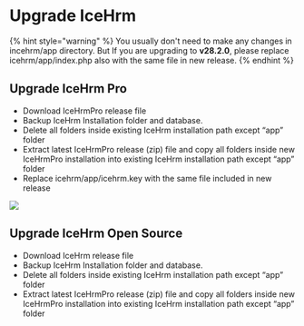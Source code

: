 # Upgrade IceHrm

{% hint style="warning" %}
You usually don't need to make any changes in incehrm/app directory.
But If you are upgrading to **v28.2.0**, please replace icehrm/app/index.php also with the same file in new release.
{% endhint %}

## Upgrade IceHrm Pro

* Download IceHrmPro release file
* Backup IceHrm Installation folder and database.
* Delete all folders inside existing IceHrm installation path except “app” folder
* Extract latest IceHrmPro release \(zip\) file and copy all folders inside new IceHrmPro installation into existing IceHrm installation path except “app” folder
* Replace icehrm/app/icehrm.key with the same file included in new release

![](https://s3.amazonaws.com/icehrm-public/images/icehrm-upgrade.gif)

## Upgrade IceHrm Open Source

* Download IceHrm release file
* Backup IceHrm Installation folder and database.
* Delete all folders inside existing IceHrm installation path except “app” folder
* Extract latest IceHrmPro release \(zip\) file and copy all folders inside new IceHrmPro installation into existing IceHrm installation path except “app” folder

